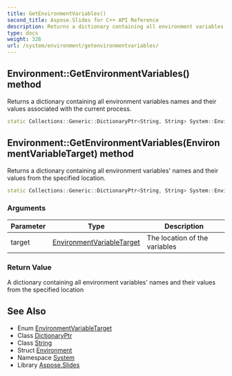 ```yaml
---
title: GetEnvironmentVariables()
second_title: Aspose.Slides for C++ API Reference
description: Returns a dictionary containing all environment variables names and their values associated with the current process.
type: docs
weight: 326
url: /system/environment/getenvironmentvariables/
---
```

## Environment::GetEnvironmentVariables() method


Returns a dictionary containing all environment variables names and their values associated with the current process.

```cpp
static Collections::Generic::DictionaryPtr<String, String> System::Environment::GetEnvironmentVariables()
```

## Environment::GetEnvironmentVariables(EnvironmentVariableTarget) method


Returns a dictionary containing all environment variables' names and their values from the specified location.

```cpp
static Collections::Generic::DictionaryPtr<String, String> System::Environment::GetEnvironmentVariables(EnvironmentVariableTarget target)
```


### Arguments

| Parameter | Type | Description |
| --- | --- | --- |
| target | [EnvironmentVariableTarget](../../environmentvariabletarget/) | The location of the variables |

### Return Value

A dictionary containing all environment variables' names and their values from the specified location

## See Also

* Enum [EnvironmentVariableTarget](../../environmentvariabletarget/)
* Class [DictionaryPtr](../../../system.collections.generic/dictionaryptr/)
* Class [String](../../string/)
* Struct [Environment](../)
* Namespace [System](../../)
* Library [Aspose.Slides](../../../)